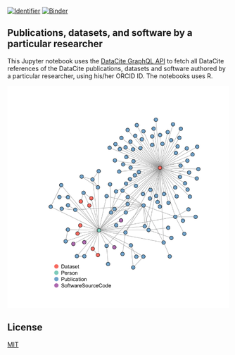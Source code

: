 [![Identifier](https://img.shields.io/badge/doi-10.14454%2F628m--3882-fca709.svg)](https://doi.org/10.14454/628m-3882)
[![Binder](https://mybinder.org/badge_logo.svg)](https://mybinder.org/v2/gh/datacite/pidgraph-notebooks-r/master?urlpath=nteract/edit/person-publications/r-person-publications.ipynb)

## Publications, datasets, and software by a particular researcher

This Jupyter notebook uses the [DataCite GraphQL API](https://api.datacite.org/graphql) to fetch all DataCite references of the DataCite publications, datasets and software authored by a particular researcher, using his/her ORCID ID. The notebooks uses R.

![](person.png)

## License

[MIT](https://github.com/datacite/notebooks/blob/master/LICENSE)
